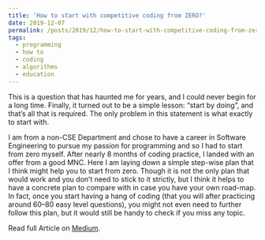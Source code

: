 ```yaml
---
title: 'How to start with competitive coding from ZERO?'
date: 2019-12-07
permalink: /posts/2019/12/how-to-start-with-competitive-coding-from-zero/
tags:
  - programming
  - how to
  - coding
  - algorithms
  - education
---
```


This is a question that has haunted me for years, and I could never begin for a long
time. Finally, it turned out to be a simple lesson: “start by doing”, and that’s all
that is required. The only problem in this statement is what exactly to start with.

I am from a non-CSE Department and chose to have a career in Software Engineering to
pursue my passion for programming and so I had to start from zero myself. After nearly 8
months of coding practice, I landed with an offer from a good MNC. Here I am laying down
a simple step-wise plan that I think might help you to start from zero. Though it is not
the only plan that would work and you don’t need to stick to it strictly, but I think it
helps to have a concrete plan to compare with in case you have your own road-map. In
fact, once you start having a hang of coding (that you will after practicing around
60–80 easy level questions), you might not even need to further follow this plan, but it
would still be handy to check if you miss any topic.

Read full Article on
[Medium](https://at-k.medium.com/how-to-start-with-competitive-coding-from-zero-cf99f3efdbb9).
